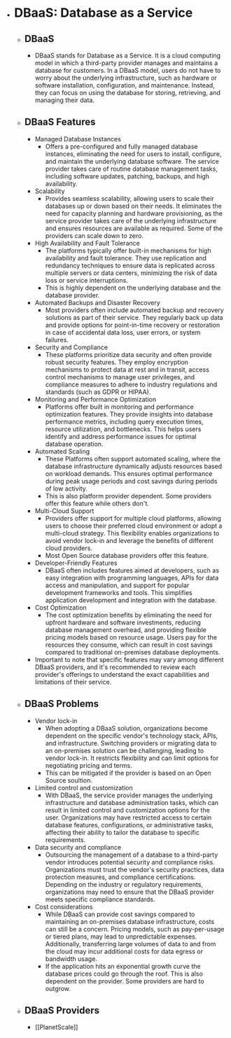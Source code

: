 - # DBaaS: Database as a Service
	- ## DBaaS
		- DBaaS stands for Database as a Service. It is a cloud computing model in which a third-party provider manages and maintains a database for customers. In a DBaaS model, users do not have to worry about the underlying infrastructure, such as hardware or software installation, configuration, and maintenance. Instead, they can focus on using the database for storing, retrieving, and managing their data.
	- ## DBaaS Features
		- Managed Database Instances
			- Offers a pre-configured and fully managed database instances, eliminating the need for users to install, configure, and maintain the underlying database software. The service provider takes care of routine database management tasks, including software updates, patching, backups, and high availability.
		- Scalability
			- Provides seamless scalability, allowing users to scale their databases up or down based on their needs. It eliminates the need for capacity planning and hardware provisioning, as the service provider takes care of the underlying infrastructure and ensures resources are available as required. Some of the providers can scale down to zero.
		- High Availability and Fault Tolerance
			- The platforms typically offer built-in mechanisms for high availability and fault tolerance. They use replication and redundancy techniques to ensure data is replicated across multiple servers or data centers, minimizing the risk of data loss or service interruptions.
			- This is highly dependent on the underlying database and the database provider.
		- Automated Backups and Disaster Recovery
			- Most providers often include automated backup and recovery solutions as part of their service. They regularly back up data and provide options for point-in-time recovery or restoration in case of accidental data loss, user errors, or system failures.
		- Security and Compliance
			- These platforms prioritize data security and often provide robust security features. They employ encryption mechanisms to protect data at rest and in transit, access control mechanisms to manage user privileges, and compliance measures to adhere to industry regulations and standards (such as GDPR or HIPAA).
		- Monitoring and Performance Optimization
			- Platforms offer built in monitoring and performance optimization features. They provide insights into database performance metrics, including query execution times, resource utilization, and bottlenecks. This helps users identify and address performance issues for optimal database operation.
		- Automated Scaling
			- These Platforms often support automated scaling, where the database infrastructure dynamically adjusts resources based on workload demands. This ensures optimal performance during peak usage periods and cost savings during periods of low activity.
			- This is also platform provider dependent. Some providers offer this feature while others don't.
		- Multi-Cloud Support
			- Providers offer support for multiple cloud platforms, allowing users to choose their preferred cloud environment or adopt a multi-cloud strategy. This flexibility enables organizations to avoid vendor lock-in and leverage the benefits of different cloud providers.
			- Most Open Source database providers offer this feature.
		- Developer-Friendly Features
			- DBaaS often includes features aimed at developers, such as easy integration with programming languages, APIs for data access and manipulation, and support for popular development frameworks and tools. This simplifies application development and integration with the database.
		- Cost Optimization
			- The cost optimization benefits by eliminating the need for upfront hardware and software investments, reducing database management overhead, and providing flexible pricing models based on resource usage. Users pay for the resources they consume, which can result in cost savings compared to traditional on-premises database deployments.
		- Important to note that specific features may vary among different DBaaS providers, and it's recommended to review each provider's offerings to understand the exact capabilities and limitations of their service.
	- ## DBaaS Problems
		- Vendor lock-in
			- When adopting a DBaaS solution, organizations become dependent on the specific vendor's technology stack, APIs, and infrastructure. Switching providers or migrating data to an on-premises solution can be challenging, leading to vendor lock-in. It restricts flexibility and can limit options for negotiating pricing and terms.
			- This can be mitigated if the provider is based on an Open Source soultion.
		- Limited control and customization
			- With DBaaS, the service provider manages the underlying infrastructure and database administration tasks, which can result in limited control and customization options for the user. Organizations may have restricted access to certain database features, configurations, or administrative tasks, affecting their ability to tailor the database to specific requirements.
		- Data security and compliance
			- Outsourcing the management of a database to a third-party vendor introduces potential security and compliance risks. Organizations must trust the vendor's security practices, data protection measures, and compliance certifications. Depending on the industry or regulatory requirements, organizations may need to ensure that the DBaaS provider meets specific compliance standards.
		- Cost considerations
			- While DBaaS can provide cost savings compared to maintaining an on-premises database infrastructure, costs can still be a concern. Pricing models, such as pay-per-usage or tiered plans, may lead to unpredictable expenses. Additionally, transferring large volumes of data to and from the cloud may incur additional costs for data egress or bandwidth usage.
			- If the application hits an exponential growth curve the database prices could go through the roof. This is also dependent on the provider. Some providers are hard to outgrow.
	- ## DBaaS Providers
		- [[PlanetScale]]